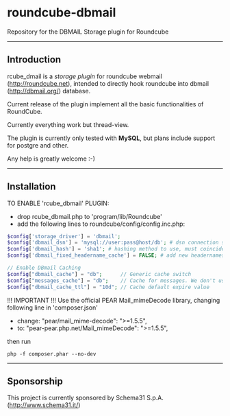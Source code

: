 # roundcube-dbmail
Repository for the DBMAIL Storage plugin for Roundcube

---
## Introduction

rcube_dmail is a _storage plugin_ for roundcube webmail (http://roundcube.net), intended to directly hook roundcube into dbmail (http://dbmail.org/) database.

Current release of the plugin implement all the basic functionalities of RoundCube.

Currently everything work but thread-view.

The plugin is currently only tested with **MySQL**, but plans include support for postgre and other.

Any help is greatly welcome :-)

---
## Installation

TO ENABLE 'rcube_dbmail' PLUGIN:
* drop rcube_dbmail.php to 'program/lib/Roundcube'
* add the following lines to roundcube/config/config.inc.php:

```php
$config['storage_driver'] = 'dbmail';
$config['dbmail_dsn'] = 'mysql://user:pass@host/db'; # dsn connection string
$config['dbmail_hash'] = 'sha1'; # hashing method to use, must coincide with dbmail.conf - sha1, md5, sha256, sha512, whirlpool. sha1 is the default
$config['dbmail_fixed_headername_cache'] = FALSE; # add new headernames (if not exists) in 'dbmail_headername' when saving messages

// Enable DBmail Caching
$config["dbmail_cache"] = "db";      // Generic cache switch
$config["messages_cache"] = "db";    // Cache for messages. We don't use it
$config["dbmail_cache_ttl"] = "10d"; // Cache default expire value
```

!!! IMPORTANT !!!
Use the official PEAR Mail_mimeDecode library, changing following line in 'composer.json'
- change:  "pear/mail_mime-decode": ">=1.5.5",
- to:      "pear-pear.php.net/Mail_mimeDecode": ">=1.5.5",

then run 

```
php -f composer.phar --no-dev
```

---
## Sponsorship

This project is currently sponsored by Schema31 S.p.A. (http://www.schema31.it/)
